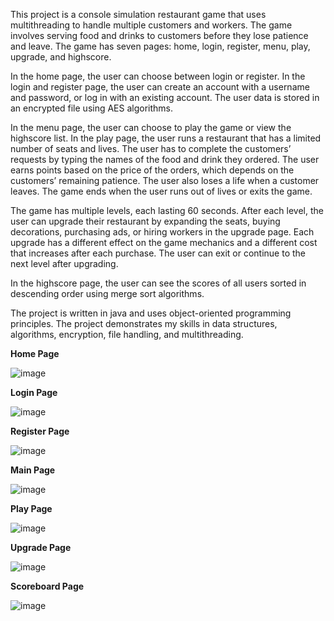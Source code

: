 This project is a console simulation restaurant game that uses multithreading to handle multiple customers and workers. The game involves serving food and drinks to customers before they lose patience and leave. The game has seven pages: home, login, register, menu, play, upgrade, and highscore.

In the home page, the user can choose between login or register. In the login and register page, the user can create an account with a username and password, or log in with an existing account. The user data is stored in an encrypted file using AES algorithms.

In the menu page, the user can choose to play the game or view the highscore list. In the play page, the user runs a restaurant that has a limited number of seats and lives. The user has to complete the customers’ requests by typing the names of the food and drink they ordered. The user earns points based on the price of the orders, which depends on the customers’ remaining patience. The user also loses a life when a customer leaves. The game ends when the user runs out of lives or exits the game.

The game has multiple levels, each lasting 60 seconds. After each level, the user can upgrade their restaurant by expanding the seats, buying decorations, purchasing ads, or hiring workers in the upgrade page. Each upgrade has a different effect on the game mechanics and a different cost that increases after each purchase. The user can exit or continue to the next level after upgrading.

In the highscore page, the user can see the scores of all users sorted in descending order using merge sort algorithms.

The project is written in java and uses object-oriented programming principles. The project demonstrates my skills in data structures, algorithms, encryption, file handling, and multithreading.

**Home Page**

![image](https://i.imgur.com/Zig5DNz.png)

**Login Page**

![image](https://i.imgur.com/RFNx6hd.png)

**Register Page**

![image](https://i.imgur.com/i7VDzrv.png)

**Main Page**

![image](https://i.imgur.com/WQCf9D7.png)

**Play Page**

![image](https://i.imgur.com/ACQN1Tq.png)

**Upgrade Page**

 ![image](https://i.imgur.com/T0olIkd.png)

**Scoreboard Page**

![image](https://i.imgur.com/4DzejvO.png)
